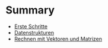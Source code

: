 # Summary

* [Erste Schritte](erste_schritte.md)
* [Datenstrukturen](Datenstrukturen.md)
* [Rechnen mit Vektoren und Matrizen](RechnenVektorenMatrizen.md)